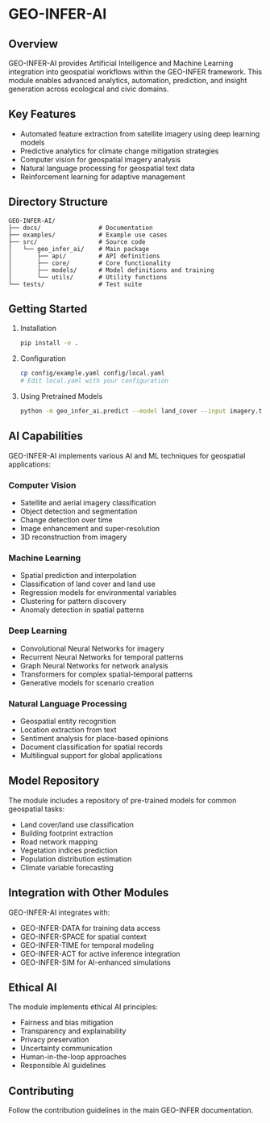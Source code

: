 # GEO-INFER-AI

## Overview
GEO-INFER-AI provides Artificial Intelligence and Machine Learning integration into geospatial workflows within the GEO-INFER framework. This module enables advanced analytics, automation, prediction, and insight generation across ecological and civic domains.

## Key Features
- Automated feature extraction from satellite imagery using deep learning models
- Predictive analytics for climate change mitigation strategies
- Computer vision for geospatial imagery analysis
- Natural language processing for geospatial text data
- Reinforcement learning for adaptive management

## Directory Structure
```
GEO-INFER-AI/
├── docs/                # Documentation
├── examples/            # Example use cases
├── src/                 # Source code
│   └── geo_infer_ai/    # Main package
│       ├── api/         # API definitions
│       ├── core/        # Core functionality
│       ├── models/      # Model definitions and training
│       └── utils/       # Utility functions
└── tests/               # Test suite
```

## Getting Started
1. Installation
   ```bash
   pip install -e .
   ```

2. Configuration
   ```bash
   cp config/example.yaml config/local.yaml
   # Edit local.yaml with your configuration
   ```

3. Using Pretrained Models
   ```bash
   python -m geo_infer_ai.predict --model land_cover --input imagery.tif
   ```

## AI Capabilities
GEO-INFER-AI implements various AI and ML techniques for geospatial applications:

### Computer Vision
- Satellite and aerial imagery classification
- Object detection and segmentation
- Change detection over time
- Image enhancement and super-resolution
- 3D reconstruction from imagery

### Machine Learning
- Spatial prediction and interpolation
- Classification of land cover and land use
- Regression models for environmental variables
- Clustering for pattern discovery
- Anomaly detection in spatial patterns

### Deep Learning
- Convolutional Neural Networks for imagery
- Recurrent Neural Networks for temporal patterns
- Graph Neural Networks for network analysis
- Transformers for complex spatial-temporal patterns
- Generative models for scenario creation

### Natural Language Processing
- Geospatial entity recognition
- Location extraction from text
- Sentiment analysis for place-based opinions
- Document classification for spatial records
- Multilingual support for global applications

## Model Repository
The module includes a repository of pre-trained models for common geospatial tasks:
- Land cover/land use classification
- Building footprint extraction
- Road network mapping
- Vegetation indices prediction
- Population distribution estimation
- Climate variable forecasting

## Integration with Other Modules
GEO-INFER-AI integrates with:
- GEO-INFER-DATA for training data access
- GEO-INFER-SPACE for spatial context
- GEO-INFER-TIME for temporal modeling
- GEO-INFER-ACT for active inference integration
- GEO-INFER-SIM for AI-enhanced simulations

## Ethical AI
The module implements ethical AI principles:
- Fairness and bias mitigation
- Transparency and explainability
- Privacy preservation
- Uncertainty communication
- Human-in-the-loop approaches
- Responsible AI guidelines

## Contributing
Follow the contribution guidelines in the main GEO-INFER documentation. 